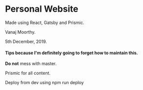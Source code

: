 # Personal Website

Made using React, Gatsby and Prismic.

Vanaj Moorthy. 

5th December, 2019.


#### Tips because I'm definitely going to forget how to maintain this.

**Do not** mess with master. 

Prismic for all content.

Deploy from dev using npm run deploy
